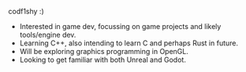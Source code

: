 codf1shy :)
- Interested in game dev, focussing on game projects and likely tools/engine dev.
- Learning C++, also intending to learn C and perhaps Rust in future.
- Will be exploring graphics programming in OpenGL.
- Looking to get familiar with both Unreal and Godot.
